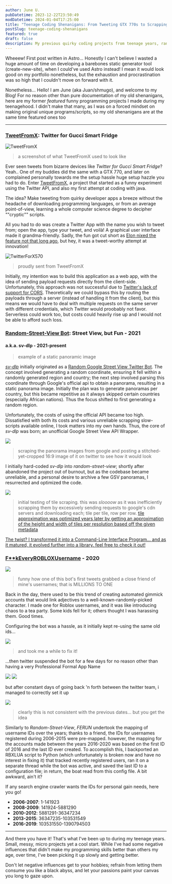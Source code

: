 ```yaml
---
author: June U.
pubDatetime: 2023-12-22T23:50:49
modDatetime: 2024-01-04T17:25:00
title: "Teenage Coding Shenanigans: From Tweeting GTX 770s to Scrapping Google's Floor"
postSlug: teenage-coding-shenanigans
featured: true
draft: false
description: My previous quirky coding projects from teenage years, ranging from a fun barebones Twitter Client for unusual devices, to a random street view scraper.
---
```


Wheeew! First post written in Astro... Honestly I can't believe I wasted a huge amount of time on developing a barebones static generator tool (create-new-site), when I could've used Astro instead! I mean it would look good on my portfolio nonetheless, but the exhaustion and procrastination was so high that I couldn't move on forward with it.

Nonetheless... Hello! I am June (aka Juan/shmugo), and welcome to my Blog! For no reason other than pure documentation of my old shenanigans, here are my former _featured_ funny programming projects I made during my teenagehood. I didn't make that many, as I was on a forced mindset on making original unique programs/scripts, so my old shenanigans are at the same time featured ones too

---

### [TweetFromX](https://github.com/shmugoh/TweetFromX): Twitter for Gucci Smart Fridge

![TweetFromX](@assets/images/teenage_projects/TweetFromX.png)

  <blockquote class="max-w-md mx-auto">
  a screenshot of what TweetFromX used to look like
  </blockquote>

Ever seen tweets from bizarre devices like _Twitter for Gucci Smart Fridge_? Yeah.. One of my buddies did the same with a GTX 770, and later on complained personally towards me the setup hassle huge setup hazzle you had to do. Enter [TweetFromX](https://github.com/shmugoh/tweetfromx), a project that started as a funny experiment using the Twitter API, and also my first attempt at coding with java.

The idea? Make tweeting from quirky developer apps a breeze without the headache of downloading programming languages, or from an average point-of-view, learning a whole computer science degree to decipher ""cryptic"" scripts.

All you had to do was create a Twitter App with the name you wish to tweet from; open the app, type your tweet, and voilà! A graphical user interface made it grandma-friendly. Sadly, the fun got cut short as [Elon nixed the feature not that long ago](https://www.theverge.com/2022/11/15/23460186/elon-musk-twitter-sent-from-iphone-label-eliminated-police), but hey, it was a tweet-worthy attempt at innovation!

![TwitterForX570](@assets/images/teenage_projects/TwitterForX570.png)

  <blockquote class="max-w-md mx-auto">
  proudly sent from TweetFromX
  </blockquote>

Initially, my intention was to build this application as a web app, with the idea of sending payload requests directly from the client-side. Unfortunately, this approach was not successful due to [Twitter's lack of support for CORS](https://twittercommunity.com/t/will-twitter-api-support-cors-headers-soon/28276/2). Theoretically we could bypass this by routing the payloads through a server (instead of handling it from the client), but this means we would have to deal with multiple requests on the same server with different credentials, which Twitter would proobably not favor. Serverless could work too, but costs could heavily rise up and I would not be able to afford such loss.

### [Random-Street-View Bot](https://github.com/shmugoh/random-street-view): Street View, but Fun - 2021

#### a.k.a. sv-dlp - 2021-present

<div class="max-w-md mx-auto">
  <blockquote class="twitter-tweet tw-align-center" width="70%">
    <a href="https://twitter.com/Moved2Tenny/status/1372688380115439624"></a>
  </blockquote>
  <script async src="https://platform.twitter.com/widgets.js" charset="utf-8"></script>
</div>

  <blockquote class="max-w-md mx-auto">
  example of a static panoramic image
  </blockquote>

[_sv-dlp_](https://github.com/shmugoh/random-street-view) initially originated as a [Random Google Street View Twitter Bot](https://twitter.com/moved2tenny). The concept involved generating a random coordinate, ensuring it fell within a randomly generated region and country; the next step involved parsing this coordinate through Google's official api to obtain a panorama, resulting in a static panorama image. Initially the plan was to generate panoramas per country, but this became repetitive as it always skipped certain countries (especially African nations). Thus the focus shifted to first generating a random region.

Unfortunately, the costs of using the official API became too high. Dissatisfied with both its costs and various unreliable scrapping slow-scripts available online, I took matters into my own hands. Thus, the core of _sv-dlp_ was born; an unofficial Google Street View API Wrapper.

![](@assets/images/teenage_projects/New_RSV.png)

  <blockquote>
  scraping the panorama images from google and posting a stitched-yet-cropped 16:9 image of it on twitter to see how it would look
  </blockquote>

I initially hard-coded _sv-dlp_ into _random-street-view_; shortly after abandoned the project out of burnout, but as the codebase became unreliable, and a personal desire to archive a few GSV panoramas, I resurrected and optimized the code.

![](@assets/images/teenage_projects/EarlySVDLPDev_2.png)

  <blockquote>
  initial testing of tile scraping. this was <em>sloooow</em> as it was inefficiently scrapping them by excessively sending requests to google's cdn  servers and downloading each; tile per tile, row per row. <a href="https://github.com/shmugoh/sv-dlp/commit/89dd8d9cc8fbfc523d6f037bfb9d55a48fdbb345#diff-2f535b383135b37dd521c9a2ab7500ee064ac0f0b55eb070873f687b698997a8L188" target="_blank">tile approximation was optimized years later by getting an approximation of the height and width of tiles per resolution based off the given metadata
  </blockquote>

The twist? I transformed it into a Command-Line Interface Program... and as it matured, it evolved further into a library. [feel free to check it out!](https://github.com/shmugoh/sv-dlp)

### [F\*\*kEveryROBLOXUsername](https://github.com/shmugoh/FuckEveryROBLOXUsername) - 2020

![](@assets/images/teenage_projects/FERUN.png)

  <blockquote class="max-w-md mx-auto">
  funny how one of this bot's first tweets grabbed a close friend of mine's usernames; that is MILLIONS TO ONE
  </blockquote>

Back in the day, there used to be this trend of creating automated gimmick accounts that would link adjectives to a well-known-randomly-picked character.
I made one for Roblox usernames, and it was like introducing chaos to a tea party. Some kids fell for it; others thought I was harassing them. Good times.

Configuring the bot was a hassle, as it initially kept re-using the same old ids...

![](@assets/images/teenage_projects/FERUN_FAIL1.png)

  <blockquote class="max-w-md mx-auto">
  and took me a while to fix it!
  </blockquote>

...then twitter suspended the bot for a few days for no reason other than having a very Professional Formal App Name

![](@assets/images/teenage_projects/FERUN_FAIL2.png)
![](@assets/images/teenage_projects/FERUN_FAIL3.png)

but after constant days of going back 'n forth between the twitter team, i managed to correctly set it up

![](@assets/images/teenage_projects/FERUN_AWS.png)

  <blockquote class="max-w-md mx-auto">
  clearly this is not consistent with the previous dates... but you get the idea
  </blockquote>

Similarly to _Random-Street-View_, _FERUN_ undertook the mapping of username IDs over the years; thanks to a friend, the IDs for usernames registered during 2006-2015 were pre-mapped. however, the mapping for the accounts made between the years 2016-2020 was based on the first ID of 2016 and the last ID ever created. To accomplish this, I backported an RBXLUA script to Python (which unfortunately is broken now and have no interest in fixing it) that tracked recently registered users, ran it on a separate thread while the bot was active, and saved the last ID to a configuration file; in return, the boat read from this config file. A bit awkward, ain't it?

If any search engine crawler wants the IDs for personal gain needs, here you go!

- **2006-2007**: 1-141923
- **2008-2009**: 141924-5881290
- **2010-2012**: 5881291-36347234
- **2013-2015**: 36347235-103531549
- **2016-2019**: 103531550-1390794503

---

And there you have it! That's what I've been up to during my teenage years. Small, messy, micro projects yet a cool start. While I've had some negative influences that didn't make my programming skills better than others my age, over time, I've been picking it up slowly and getting better.

Don't let negative influences get to your hobbies; refrain from letting them consume you like a black abyss, and let your passions paint your canvas you long to gaze upon.
